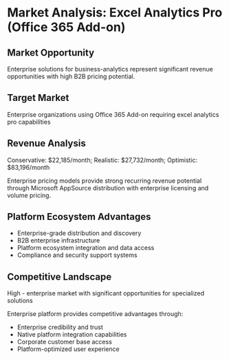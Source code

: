# Market Analysis: Excel Analytics Pro (Office 365 Add-on)

## Market Opportunity
Enterprise solutions for business-analytics represent significant revenue opportunities with high B2B pricing potential.

## Target Market
Enterprise organizations using Office 365 Add-on requiring excel analytics pro capabilities

## Revenue Analysis
Conservative: $22,185/month; Realistic: $27,732/month; Optimistic: $83,196/month

Enterprise pricing models provide strong recurring revenue potential through Microsoft AppSource distribution with enterprise licensing and volume pricing.

## Platform Ecosystem Advantages
- Enterprise-grade distribution and discovery
- B2B enterprise infrastructure
- Platform ecosystem integration and data access
- Compliance and security support systems

## Competitive Landscape
High - enterprise market with significant opportunities for specialized solutions

Enterprise platform provides competitive advantages through:
- Enterprise credibility and trust
- Native platform integration capabilities
- Corporate customer base access
- Platform-optimized user experience
